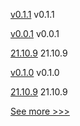 
[v0.1.1](https://github.com/hyperledger/firefly-tokens-erc20/releases/tag/v0.1.1) v0.1.1

[v0.0.1](https://github.com/hyperledger/firefly-helm-charts/releases/tag/v0.0.1) v0.0.1

[21.10.9](https://github.com/hyperledger/besu/releases/tag/21.10.9) 21.10.9

[v0.1.0](https://github.com/hyperledger/firefly-tokens-erc20/releases/tag/v0.1.0) v0.1.0

[21.10.9](https://github.com/hyperledger/besu-docs/releases/tag/21.10.9) 21.10.9


[See more >>>](https://start-here.hyperledger.org/releases)
